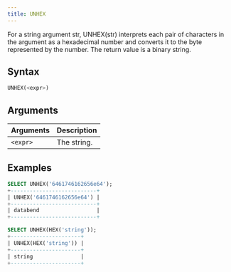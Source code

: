 ```yaml
---
title: UNHEX
---
```


For a string argument str, UNHEX(str) interprets each pair of characters in the argument as a hexadecimal number and converts it to the byte represented by the number. The return value is a binary string.

## Syntax

```sql
UNHEX(<expr>)
```

## Arguments

| Arguments | Description |
|-----------|-------------|
| `<expr>`  | The string. |

## Examples

```sql
SELECT UNHEX('6461746162656e64');
+---------------------------+
| UNHEX('6461746162656e64') |
+---------------------------+
| databend                  |
+---------------------------+

SELECT UNHEX(HEX('string'));
+----------------------+
| UNHEX(HEX('string')) |
+----------------------+
| string               |
+----------------------+
```
